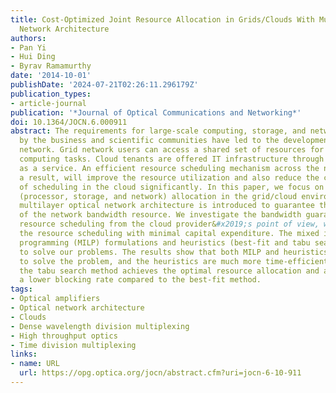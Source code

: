 ```yaml
---
title: Cost-Optimized Joint Resource Allocation in Grids/Clouds With Multilayer Optical
  Network Architecture
authors:
- Pan Yi
- Hui Ding
- Byrav Ramamurthy
date: '2014-10-01'
publishDate: '2024-07-21T02:26:11.296179Z'
publication_types:
- article-journal
publication: '*Journal of Optical Communications and Networking*'
doi: 10.1364/JOCN.6.000911
abstract: The requirements for large-scale computing, storage, and network capabilities
  by the business and scientific communities have led to the development of the grid/cloud
  network. Grid network users can access a shared set of resources for scientific
  computing tasks. Cloud tenants are offered IT infrastructure through infrastructure
  as a service. An efficient resource scheduling mechanism across the network, as
  a result, will improve the resource utilization and also reduce the capital cost
  of scheduling in the cloud significantly. In this paper, we focus on the joint resource
  (processor, storage, and network) allocation in the grid/cloud environment. The
  multilayer optical network architecture is introduced to guarantee the reservation
  of the network bandwidth resource. We investigate the bandwidth guaranteed joint
  resource scheduling from the cloud provider&#x2019;s point of view, which is completing
  the resource scheduling with minimal capital expenditure. The mixed integer linear
  programming (MILP) formulations and heuristics (best-fit and tabu search) are developed
  to solve our problems. The results show that both MILP and heuristics work well
  to solve the problem, and the heuristics are much more time-efficient. In addition,
  the tabu search method achieves the optimal resource allocation and also reaches
  a lower blocking rate compared to the best-fit method.
tags:
- Optical amplifiers
- Optical network architecture
- Clouds
- Dense wavelength division multiplexing
- High throughput optics
- Time division multiplexing
links:
- name: URL
  url: https://opg.optica.org/jocn/abstract.cfm?uri=jocn-6-10-911
---
```

